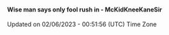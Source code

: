 #### Wise man says only fool rush in - McKidKneeKaneSir
Updated on 02/06/2023 - 00:51:56 (UTC) Time Zone
